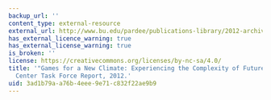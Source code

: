 ```yaml
---
backup_url: ''
content_type: external-resource
external_url: http://www.bu.edu/pardee/publications-library/2012-archive-2/games-climate-task-force/
has_external_licence_warning: true
has_external_license_warning: true
is_broken: ''
license: https://creativecommons.org/licenses/by-nc-sa/4.0/
title: '"Games for a New Climate: Experiencing the Complexity of Future Risks." Pardee
  Center Task Force Report, 2012.'
uid: 3ad1b79a-a76b-4eee-9e71-c832f22ae9b9
---
```

